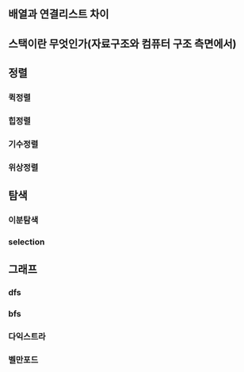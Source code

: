 ## 배열과 연결리스트 차이

## 스택이란 무엇인가(자료구조와 컴퓨터 구조 측면에서)

## 정렬
### 퀵정렬

### 힙정렬

### 기수정렬

### 위상정렬

## 탐색
### 이분탐색

### selection

## 그래프
### dfs

### bfs

### 다익스트라

### 벨만포드
<!--stackedit_data:
eyJoaXN0b3J5IjpbNjM1NDQ0NjA5LDI0MzE0OTcyMiwyMDgwOD
E1NjE3XX0=
-->